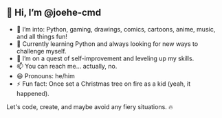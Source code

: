 ## 👋 Hi, I’m @joehe-cmd
- 👀 I’m into: Python, gaming, drawings, comics, cartoons, anime, music, and all things fun!
- 🌱 Currently learning Python and always looking for new ways to challenge myself.
- 💞️ I’m on a quest of self-improvement and leveling up my skills.
- 📫 You can reach me... actually, no.
- 😄 Pronouns: he/him
- ⚡ Fun fact: Once set a Christmas tree on fire as a kid (yeah, it happened).

Let's code, create, and maybe avoid any fiery situations. 🔥
